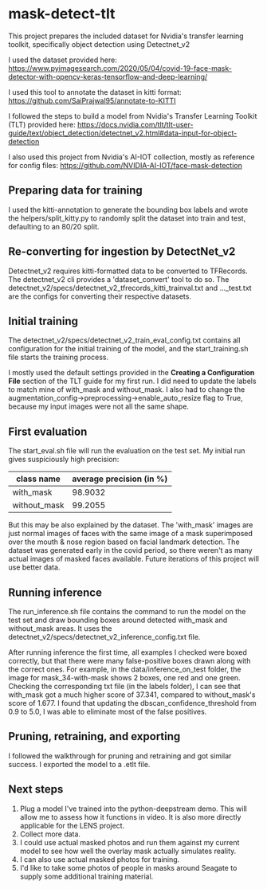 # mask-detect-tlt


This project prepares the included dataset for Nvidia's transfer learning
toolkit, specifically object detection using Detectnet_v2

I used the dataset provided here: https://www.pyimagesearch.com/2020/05/04/covid-19-face-mask-detector-with-opencv-keras-tensorflow-and-deep-learning/

I used this tool to annotate the dataset in kitti format: https://github.com/SaiPrajwal95/annotate-to-KITTI

I followed the steps to build a model from Nvidia's Transfer Learning Toolkit (TLT) provided here: https://docs.nvidia.com/tlt/tlt-user-guide/text/object_detection/detectnet_v2.html#data-input-for-object-detection

I also used this project from Nvidia's AI-IOT collection, mostly as reference for config files: https://github.com/NVIDIA-AI-IOT/face-mask-detection

## Preparing data for training

I used the kitti-annotation to generate the bounding box labels and wrote the helpers/split_kitty.py to randomly split the dataset into train and test, defaulting to an 80/20 split.

## Re-converting for ingestion by DetectNet_v2

Detectnet_v2 requires kitti-formatted data to be converted to TFRecords. The detectnet_v2 cli provides a 'dataset_convert' tool to do so. The detectnet_v2/specs/detectnet_v2_tfrecords_kitti_trainval.txt and ...\_test.txt are the configs for converting their respective datasets.

## Initial training

The detectnet_v2/specs/detectnet_v2_train_eval_config.txt contains all configuration for the initial training of the model, and the start_training.sh file starts the training process.

I mostly used the default settings provided in the **Creating a Configuration File** section of the TLT guide for my first run. I did need to update the labels to match mine of with_mask and without_mask. I also had to change the augmentation_config->preprocessing->enable_auto_resize flag to True, because my input images were not all the same shape.

## First evaluation

The start_eval.sh file will run the evaluation on the test set. My initial run gives suspiciously high precision:

|class name   | average precision (in %)|
|-------------|-------------------------|
|with_mask    | 98.9032                 |
|without_mask | 99.2055                 |

But this may be also explained by the dataset. The 'with_mask' images are just normal images of faces with the same image of a mask superimposed over the mouth & nose region based on facial landmark detection. The dataset was generated early in the covid period, so there weren't as many actual images of masked faces available. Future iterations of this project will use better data. 

## Running inference

The run_inference.sh file contains the command to run the model on the test set and draw bounding boxes around detected with_mask and without_mask areas. It uses the detectnet_v2/specs/detectnet_v2_inference_config.txt file.

After running inference the first time, all examples I checked were boxed correctly, but that there were many false-positive boxes drawn along with the correct ones. For example, in the data/inference_on_test folder, the image for mask_34-with-mask shows 2 boxes, one red and one green. Checking the corresponding txt file (in the labels folder), I can see that with_mask got a much higher score of 37.341, compared to without_mask's score of 1.677. I found that updating the dbscan_confidence_threshold from 0.9 to 5.0, I was able to eliminate most of the false positives.

## Pruning, retraining, and exporting 

I followed the walkthrough for pruning and retraining and got similar success. I exported the model to a .etlt file. 

## Next steps

1. Plug a model I've trained into the python-deepstream demo. This will allow me to assess how it functions in video. It is also more directly applicable for the LENS project.
1. Collect more data.
  1. I could use actual masked photos and run them against my current model to see how well the overlay mask actually simulates reality. 
  1. I can also use actual masked photos for training.
  1. I'd like to take some photos of people in masks around Seagate to supply some additional training material.